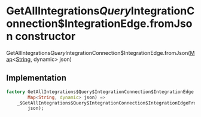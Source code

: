 


# GetAllIntegrations$Query$IntegrationConnection$IntegrationEdge.fromJson constructor







GetAllIntegrations$Query$IntegrationConnection$IntegrationEdge.fromJson([Map](https://api.dart.dev/stable/2.12.3/dart-core/Map-class.html)&lt;[String](https://api.dart.dev/stable/2.12.3/dart-core/String-class.html), dynamic> json)





## Implementation

```dart
factory GetAllIntegrations$Query$IntegrationConnection$IntegrationEdge.fromJson(
        Map<String, dynamic> json) =>
    _$GetAllIntegrations$Query$IntegrationConnection$IntegrationEdgeFromJson(
        json);
```







